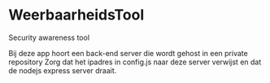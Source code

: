 # WeerbaarheidsTool
Security awareness tool

Bij deze app hoort een back-end server die wordt gehost in een private repository
Zorg dat het ipadres in config.js naar deze server verwijst en dat de nodejs express server draait.
